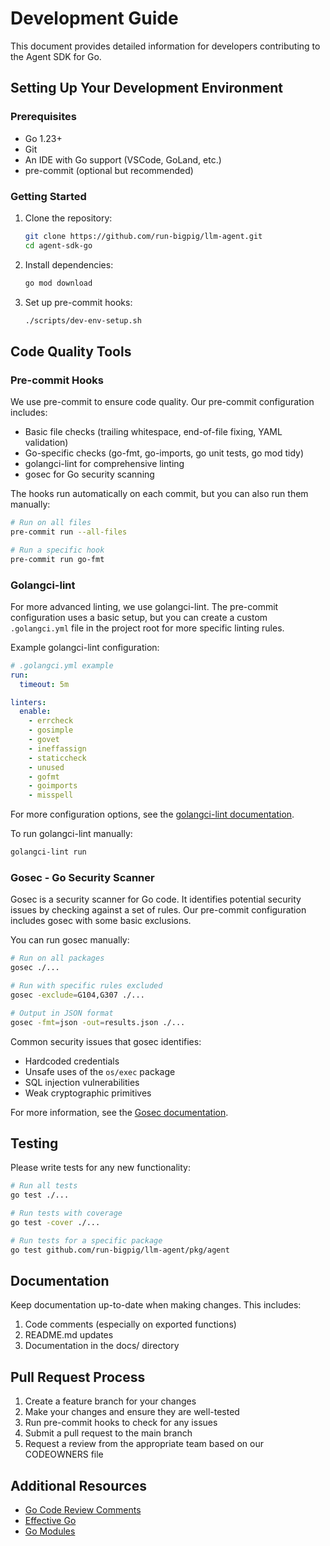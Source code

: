 # Development Guide

This document provides detailed information for developers contributing to the Agent SDK for Go.

## Setting Up Your Development Environment

### Prerequisites

- Go 1.23+
- Git
- An IDE with Go support (VSCode, GoLand, etc.)
- pre-commit (optional but recommended)

### Getting Started

1. Clone the repository:
   ```bash
   git clone https://github.com/run-bigpig/llm-agent.git
   cd agent-sdk-go
   ```

2. Install dependencies:
   ```bash
   go mod download
   ```

3. Set up pre-commit hooks:
   ```bash
   ./scripts/dev-env-setup.sh
   ```

## Code Quality Tools

### Pre-commit Hooks

We use pre-commit to ensure code quality. Our pre-commit configuration includes:

- Basic file checks (trailing whitespace, end-of-file fixing, YAML validation)
- Go-specific checks (go-fmt, go-imports, go unit tests, go mod tidy)
- golangci-lint for comprehensive linting
- gosec for Go security scanning

The hooks run automatically on each commit, but you can also run them manually:
```bash
# Run on all files
pre-commit run --all-files

# Run a specific hook
pre-commit run go-fmt
```

### Golangci-lint

For more advanced linting, we use golangci-lint. The pre-commit configuration uses a basic setup, but you can create a custom `.golangci.yml` file in the project root for more specific linting rules.

Example golangci-lint configuration:
```yaml
# .golangci.yml example
run:
  timeout: 5m

linters:
  enable:
    - errcheck
    - gosimple
    - govet
    - ineffassign
    - staticcheck
    - unused
    - gofmt
    - goimports
    - misspell
```

For more configuration options, see the [golangci-lint documentation](https://golangci-lint.run/usage/configuration/).

To run golangci-lint manually:
```bash
golangci-lint run
```

### Gosec - Go Security Scanner

Gosec is a security scanner for Go code. It identifies potential security issues by checking against a set of rules. Our pre-commit configuration includes gosec with some basic exclusions.

You can run gosec manually:
```bash
# Run on all packages
gosec ./...

# Run with specific rules excluded
gosec -exclude=G104,G307 ./...

# Output in JSON format
gosec -fmt=json -out=results.json ./...
```

Common security issues that gosec identifies:
- Hardcoded credentials
- Unsafe uses of the `os/exec` package
- SQL injection vulnerabilities
- Weak cryptographic primitives

For more information, see the [Gosec documentation](https://github.com/securego/gosec).

## Testing

Please write tests for any new functionality:

```bash
# Run all tests
go test ./...

# Run tests with coverage
go test -cover ./...

# Run tests for a specific package
go test github.com/run-bigpig/llm-agent/pkg/agent
```

## Documentation

Keep documentation up-to-date when making changes. This includes:

1. Code comments (especially on exported functions)
2. README.md updates
3. Documentation in the docs/ directory

## Pull Request Process

1. Create a feature branch for your changes
2. Make your changes and ensure they are well-tested
3. Run pre-commit hooks to check for any issues
4. Submit a pull request to the main branch
5. Request a review from the appropriate team based on our CODEOWNERS file

## Additional Resources

- [Go Code Review Comments](https://github.com/golang/go/wiki/CodeReviewComments)
- [Effective Go](https://golang.org/doc/effective_go)
- [Go Modules](https://blog.golang.org/using-go-modules)
